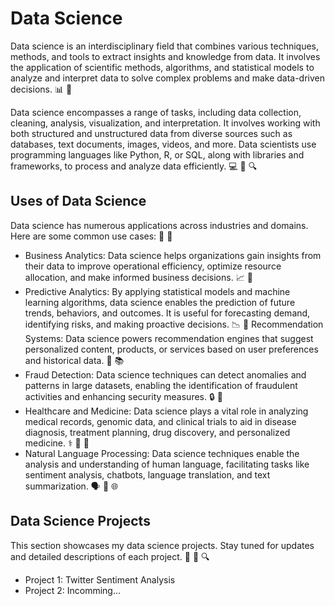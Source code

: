 ﻿# Data Science

Data science is an interdisciplinary field that combines various techniques, methods, and tools to extract insights and knowledge from data. It involves the application of scientific methods, algorithms, and statistical models to analyze and interpret data to solve complex problems and make data-driven decisions. :bar_chart: :microscope:

Data science encompasses a range of tasks, including data collection, cleaning, analysis, visualization, and interpretation. It involves working with both structured and unstructured data from diverse sources such as databases, text documents, images, videos, and more. Data scientists use programming languages like Python, R, or SQL, along with libraries and frameworks, to process and analyze data efficiently. :computer: :file_folder: :mag:

## Uses of Data Science

Data science has numerous applications across industries and domains. Here are some common use cases: :rocket: :mag_right:
- Business Analytics: Data science helps organizations gain insights from their data to improve operational efficiency, optimize resource allocation, and make informed business decisions. :chart_with_upwards_trend: :briefcase:
- Predictive Analytics: By applying statistical models and machine learning algorithms, data science enables the prediction of future trends, behaviors, and outcomes. It is useful for forecasting demand, identifying risks, and making proactive decisions. :chart_with_downwards_trend: :crystal_ball:
Recommendation Systems: Data science powers recommendation engines that suggest personalized content, products, or services based on user preferences and historical data. :dart: :books:
- Fraud Detection: Data science techniques can detect anomalies and patterns in large datasets, enabling the identification of fraudulent activities and enhancing security measures. :lock: :no_entry_sign:
- Healthcare and Medicine: Data science plays a vital role in analyzing medical records, genomic data, and clinical trials to aid in disease diagnosis, treatment planning, drug discovery, and personalized medicine. :medical_symbol: :microscope: :pill:
- Natural Language Processing: Data science techniques enable the analysis and understanding of human language, facilitating tasks like sentiment analysis, chatbots, language translation, and text summarization. :speaking_head: :speech_balloon: :globe_with_meridians:

## Data Science Projects

This section showcases my data science projects. Stay tuned for updates and detailed descriptions of each project. :rocket: :file_folder: :mag:

- Project 1: Twitter Sentiment Analysis
- Project 2: Incomming...